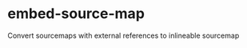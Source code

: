 embed-source-map
================

Convert sourcemaps with external references to inlineable sourcemap
